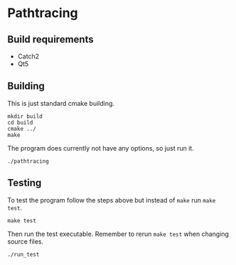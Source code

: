 # Pathtracing

## Build requirements

- Catch2
- Qt5

## Building

This is just standard cmake building.

```
mkdir build
cd build
cmake ../
make
```

The program does currently not have any options, so just run it.

```
./pathtracing
```


## Testing

To test the program follow the steps above but instead of `make` run `make test`.

```
make test
```

Then run the test executable.
Remember to rerun `make test` when changing source files.

```
./run_test
```
